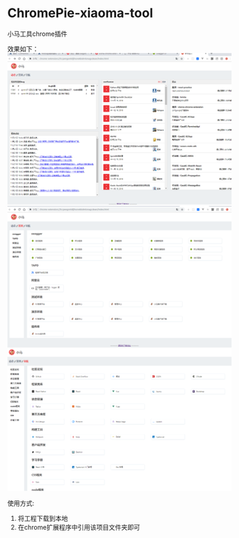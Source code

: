 # ChromePie-xiaoma-tool
小马工具chrome插件

效果如下：
![step one](img/readme-1.png)
![step two](img/readme-2.png)
![step three](img/readme-3.png)

使用方式:
1. 将工程下载到本地
2. 在chrome扩展程序中引用该项目文件夹即可